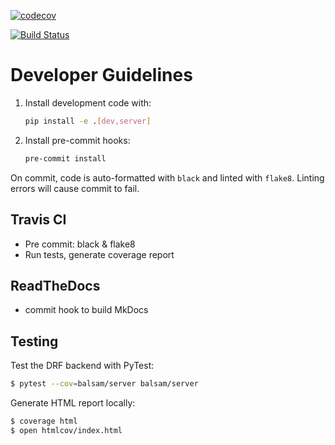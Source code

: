 [![codecov](https://codecov.io/gh/balsam-alcf/balsam/branch/master/graph/badge.svg)](https://codecov.io/gh/balsam-alcf/balsam)

[![Build Status](https://travis-ci.com/balsam-alcf/balsam.svg?branch=develop)](https://travis-ci.com/balsam-alcf/balsam)

# Developer Guidelines

1. Install development code with:
    ```bash
    pip install -e .[dev,server]
    ```
2. Install pre-commit hooks:
    ```bash
    pre-commit install
    ```

On commit, code is auto-formatted with `black` and linted with `flake8`.  Linting errors will cause commit to fail.

## Travis CI
- Pre commit: black & flake8
- Run tests, generate coverage report

## ReadTheDocs
- commit hook to build MkDocs

## Testing

Test the DRF backend with PyTest:
```bash
$ pytest --cov=balsam/server balsam/server
```

Generate HTML report locally:
```bash
$ coverage html
$ open htmlcov/index.html
```
